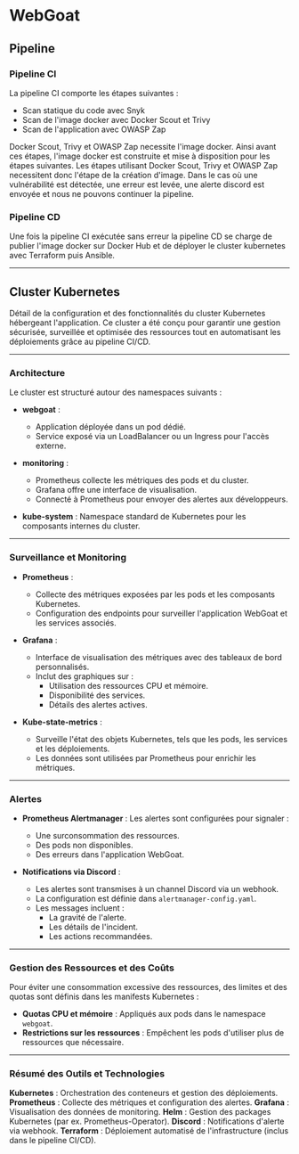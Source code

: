 # WebGoat

## Pipeline

### Pipeline CI

La pipeline CI comporte les étapes suivantes :
- Scan statique du code avec Snyk
- Scan de l'image docker avec Docker Scout et Trivy
- Scan de l'application avec OWASP Zap

Docker Scout, Trivy et OWASP Zap necessite l'image docker. Ainsi avant ces étapes, l'image docker est construite et mise à disposition pour les étapes suivantes. Les étapes utilisant Docker Scout, Trivy et OWASP Zap necessitent donc l'étape de la création d'image. 
Dans le cas où une vulnérabilité est détectée, une erreur est levée, une alerte discord est envoyée et nous ne pouvons continuer la pipeline.

### Pipeline CD

Une fois la pipeline CI exécutée sans erreur la pipeline CD se charge de publier l'image docker sur Docker Hub et de déployer le cluster kubernetes avec Terraform puis Ansible.

------

## Cluster Kubernetes

Détail de la configuration et des fonctionnalités du cluster Kubernetes hébergeant l'application. Ce cluster a été conçu pour garantir une gestion sécurisée, surveillée et optimisée des ressources tout en automatisant les déploiements grâce au pipeline CI/CD.

---

### Architecture

Le cluster est structuré autour des namespaces suivants :  

- **webgoat** : 
    - Application déployée dans un pod dédié.  
    - Service exposé via un LoadBalancer ou un Ingress pour l'accès externe.  

- **monitoring** : 
    - Prometheus collecte les métriques des pods et du cluster.  
    - Grafana offre une interface de visualisation.  
    - Connecté à Prometheus pour envoyer des alertes aux développeurs.

- **kube-system** : Namespace standard de Kubernetes pour les composants internes du cluster.

---

### Surveillance et Monitoring

- **Prometheus** :
    - Collecte des métriques exposées par les pods et les composants Kubernetes.  
    - Configuration des endpoints pour surveiller l'application WebGoat et les services associés.  

- **Grafana** :
    - Interface de visualisation des métriques avec des tableaux de bord personnalisés.  
    - Inclut des graphiques sur :  
        - Utilisation des ressources CPU et mémoire.  
        - Disponibilité des services.  
        - Détails des alertes actives.

- **Kube-state-metrics** :
    - Surveille l'état des objets Kubernetes, tels que les pods, les services et les déploiements.  
    - Les données sont utilisées par Prometheus pour enrichir les métriques.

---

### Alertes

- **Prometheus Alertmanager** : Les alertes sont configurées pour signaler :  
    - Une surconsommation des ressources.  
    - Des pods non disponibles.  
    - Des erreurs dans l'application WebGoat.

- **Notifications via Discord** :
    - Les alertes sont transmises à un channel Discord via un webhook.  
    - La configuration est définie dans `alertmanager-config.yaml`.  
    - Les messages incluent :  
        - La gravité de l'alerte.  
        - Les détails de l'incident.  
        - Les actions recommandées.

---

### Gestion des Ressources et des Coûts

Pour éviter une consommation excessive des ressources, des limites et des quotas sont définis dans les manifests Kubernetes :  
- **Quotas CPU et mémoire** : Appliqués aux pods dans le namespace `webgoat`.  
- **Restrictions sur les ressources** : Empêchent les pods d'utiliser plus de ressources que nécessaire.

---

### Résumé des Outils et Technologies

**Kubernetes** : Orchestration des conteneurs et gestion des déploiements.
**Prometheus** : Collecte des métriques et configuration des alertes.
**Grafana** : Visualisation des données de monitoring.
**Helm** : Gestion des packages Kubernetes (par ex. Prometheus-Operator).
**Discord** : Notifications d'alerte via webhook.
**Terraform** : Déploiement automatisé de l'infrastructure (inclus dans le pipeline CI/CD).
